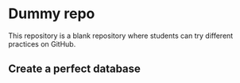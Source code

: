 # Dummy repo
This repository is a blank repository where students can try different practices on GitHub.

## Create a perfect database